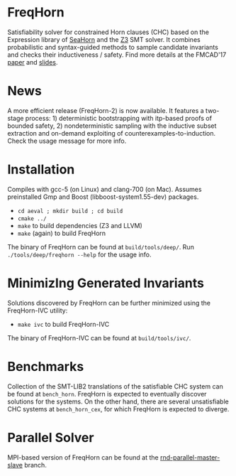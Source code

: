 FreqHorn
========

Satisfiability solver for constrained Horn clauses (CHC) based on the Expression library of <a href="http://seahorn.github.io/">SeaHorn</a> and the <a href="https://github.com/Z3Prover/z3">Z3</a> SMT solver. It combines probabilistic and syntax-guided methods to sample candidate invariants and checks their inductiveness / safety. Find more details at the FMCAD'17 <a href="http://www.cs.princeton.edu/~grigoryf/freqhorn.pdf">paper</a> and <a href="http://www.cs.princeton.edu/~grigoryf/freqhorn_slides.pdf">slides</a>.

News
========

A more efficient release (FreqHorn-2) is now available. It features a two-stage process: 1) deterministic bootstrapping with itp-based proofs of bounded safety, 2) nondeterministic sampling with the inductive subset extraction and on-demand exploiting of counterexamples-to-induction. Check the usage message for more info.

Installation
============

Compiles with gcc-5 (on Linux) and clang-700 (on Mac). Assumes preinstalled Gmp and Boost (libboost-system1.55-dev) packages.

* `cd aeval ; mkdir build ; cd build`
* `cmake ../`
* `make` to build dependencies (Z3 and LLVM)
* `make` (again) to build FreqHorn

The binary of FreqHorn can be found at `build/tools/deep/`.
Run `./tools/deep/freqhorn --help` for the usage info.

MinimizIng Generated Invariants
========================

Solutions discovered by FreqHorn can be further minimized using the FreqHorn-IVC utility:

* `make ivc` to build FreqHorn-IVC

The binary of FreqHorn-IVC can be found at `build/tools/ivc/`.

Benchmarks
==========

Collection of the SMT-LIB2 translations of the satisfiable CHC system can be found at `bench_horn`. FreqHorn is expected to eventually discover solutions for the systems. On the other hand, there are several unsatisfiable CHC systems at `bench_horn_cex`, for which FreqHorn is expected to diverge.

Parallel Solver
===============

MPI-based version of FreqHorn can be found at the <a href="https://github.com/grigoryfedyukovich/aeval/tree/rnd-parallel-master-slave">rnd-parallel-master-slave</a> branch.

